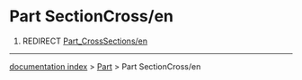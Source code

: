 # Part SectionCross/en
1.  REDIRECT [Part\_CrossSections/en](Part_CrossSections/en.md)

---
[documentation index](../README.md) > [Part](Part_Workbench.md) > Part SectionCross/en
